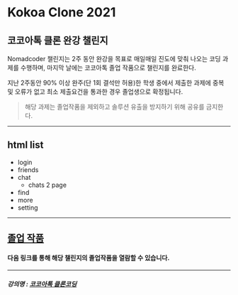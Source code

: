 # Kokoa Clone 2021

## 코코아톡 클론 완강 챌린지

<p>
Nomadcoder 챌린지는 2주 동안 완강을 목표로 매일매일 진도에 맞춰 나오는 코딩 과제를 수행하며, 마지막 날에는 코코아톡 졸업 작품으로 챌린지를 완료한다.
</p>

<p>
지난 2주동안 90% 이상 완주(단 1회 결석만 허용)한 학생 중에서 제출한 과제에 중복 및 오류가 없고 최소 제출요건을 통과한 경우 졸업생으로 확정됩니다.
</p>

> 해당 과제는 졸업작품을 제외하고 솔루션 유출을 방지하기 위해 공유를 금지한다.

---

## html list

- login
- friends
- chat
  - chats 2 page
- find
- more
- setting

---

## [졸업 작품](https://hyunji99choi.github.io/kokoa-clone-2021/)

#### 다음 링크를 통해 해당 챌린지의 졸업작품을 열람할 수 있습니다.

---

##### 강의명 : [코코아톡 클론코딩](https://nomadcoders.co/kokoa-clone/lobby)

